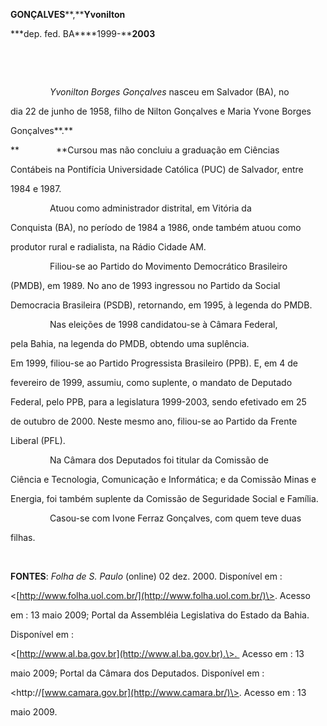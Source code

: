**GONÇALVES****,****Yvonilton**



\***dep. fed. BA****1999-****2003**



 



 



                *Yvonilton Borges Gonçalves* nasceu em Salvador (BA), no

dia 22 de junho de 1958, filho de Nilton Gonçalves e Maria Yvone Borges

Gonçalves**.**



**               **Cursou mas não concluiu a graduação em Ciências

Contábeis na Pontifícia Universidade Católica (PUC) de Salvador, entre

1984 e 1987.



                Atuou como administrador distrital, em Vitória da

Conquista (BA), no período de 1984 a 1986, onde também atuou como

produtor rural e radialista, na Rádio Cidade AM.



                Filiou-se ao Partido do Movimento Democrático Brasileiro

(PMDB), em 1989. No ano de 1993 ingressou no Partido da Social

Democracia Brasileira (PSDB), retornando, em 1995, à legenda do PMDB.



                Nas eleições de 1998 candidatou-se à Câmara Federal,

pela Bahia, na legenda do PMDB, obtendo uma suplência.



Em 1999, filiou-se ao Partido Progressista Brasileiro (PPB). E, em 4 de

fevereiro de 1999, assumiu, como suplente, o mandato de Deputado

Federal, pelo PPB, para a legislatura 1999-2003, sendo efetivado em 25

de outubro de 2000. Neste mesmo ano, filiou-se ao Partido da Frente

Liberal (PFL).



                Na Câmara dos Deputados foi titular da Comissão de

Ciência e Tecnologia, Comunicação e Informática; e da Comissão Minas e

Energia, foi também suplente da Comissão de Seguridade Social e Família.



                Casou-se com Ivone Ferraz Gonçalves, com quem teve duas

filhas.



 



**FONTES**: *Folha de S. Paulo* (online) 02 dez. 2000. Disponível em :

\<[http://www.folha.uol.com.br/](http://www.folha.uol.com.br/)\>. Acesso

em : 13 maio 2009; Portal da Assembléia Legislativa do Estado da Bahia.

Disponível em :

\<[http://www.al.ba.gov.br](http://www.al.ba.gov.br).\>.  Acesso em : 13

maio 2009; Portal da Câmara dos Deputados. Disponível em :

\<http://[www.camara.gov.br](http://www.camara.br/)\>. Acesso em : 13

maio 2009.



 

